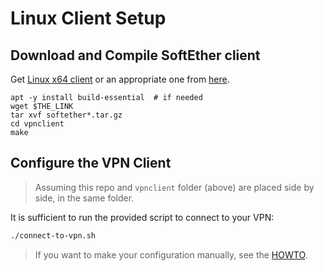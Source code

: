 # Linux Client Setup

## Download and Compile SoftEther client

Get [Linux x64 client](http://www.softether-download.com/files/softether/v4.28-9669-beta-2018.09.11-tree/Linux/SoftEther_VPN_Client/64bit_-_Intel_x64_or_AMD64/) or an appropriate one from [here](http://www.softether-download.com/files/softether/).

```
apt -y install build-essential  # if needed
wget $THE_LINK
tar xvf softether*.tar.gz
cd vpnclient
make
```

## Configure the VPN Client

> Assuming this repo and `vpnclient` folder (above) are placed side by side, in the same folder. 

It is sufficient to run the provided script to connect to your VPN:

```sh
./connect-to-vpn.sh
```

> If you want to make your configuration manually, see the [HOWTO](./HOWTO.md).


